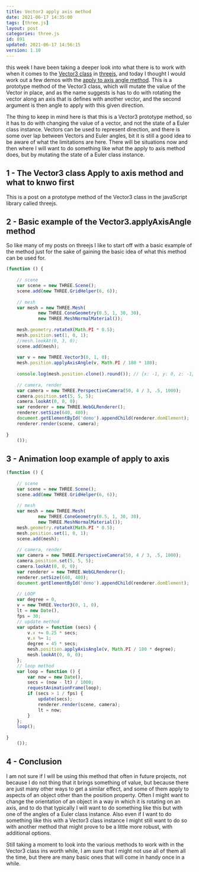 ```yaml
---
title: Vector3 apply axis method
date: 2021-06-17 14:35:00
tags: [three.js]
layout: post
categories: three.js
id: 891
updated: 2021-06-17 14:56:15
version: 1.10
---
```


this week I have been taking a deeper look into what there is to work with when it comes to the [Vector3 class](/2018/04/15/threejs-vector3/) in [threejs](https://threejs.org/docs/index.html#manual/en/introduction/Creating-a-scene), and today I thought I would work out a few demos with the [apply to axis angle method](https://threejs.org/docs/#api/en/math/Vector3.applyAxisAngle). This is a prototype method of the Vector3 class, which will mutate the value of the Vector in place, and as the name suggests is has to do with rotating the vector along an axis that is defines with another vector, and the second argument is then angle to apply with this given direction.

The thing to keep in mind here is that this is a Vector3 prototype method, so it has to do with changing the value of a vector, and not the state of a Euler class instance. Vectors can be used to represent direction, and there is some over lap between Vectors and Euler angles, bit it is still a good idea to be aware of what the limitations are here. There will be situations now and then where I will want to do something like what the apply to axis method does, but by mutating the state of a Euler class instance.

<!-- more -->

## 1 - The Vector3 class Apply to axis method and what to knwo first

This is a post on a prototype method of the Vector3 class in the javaScript library called threejs.

## 2 - Basic example of the Vector3.applyAxisAngle method

So like many of my posts on threejs I like to start off with a basic example of the method just for the sake of gaining the basic idea of what this method can be used for.

```js
(function () {
 
    // scene
    var scene = new THREE.Scene();
    scene.add(new THREE.GridHelper(6, 6));
 
    // mesh
    var mesh = new THREE.Mesh(
            new THREE.ConeGeometry(0.5, 1, 30, 30),
            new THREE.MeshNormalMaterial());
 
    mesh.geometry.rotateX(Math.PI * 0.5);
    mesh.position.set(1, 0, 1);
    //mesh.lookAt(0, 3, 0);
    scene.add(mesh);
 
    var v = new THREE.Vector3(0, 1, 0);
    mesh.position.applyAxisAngle(v, Math.PI / 180 * 180);
 
    console.log(mesh.position.clone().round()); // {x: -1, y: 0, z: -1}
 
    // camera, render
    var camera = new THREE.PerspectiveCamera(50, 4 / 3, .5, 1000);
    camera.position.set(5, 5, 5);
    camera.lookAt(0, 0, 0);
    var renderer = new THREE.WebGLRenderer();
    renderer.setSize(640, 480);
    document.getElementById('demo').appendChild(renderer.domElement);
    renderer.render(scene, camera);
 
}
    ());
```

## 3 - Animation loop example of apply to axis

```js
(function () {
 
    // scene
    var scene = new THREE.Scene();
    scene.add(new THREE.GridHelper(6, 6));
 
    // mesh
    var mesh = new THREE.Mesh(
            new THREE.ConeGeometry(0.5, 1, 30, 30),
            new THREE.MeshNormalMaterial());
    mesh.geometry.rotateX(Math.PI * 0.5);
    mesh.position.set(1, 0, 1);
    scene.add(mesh);
 
    // camera, render
    var camera = new THREE.PerspectiveCamera(50, 4 / 3, .5, 1000);
    camera.position.set(5, 5, 5);
    camera.lookAt(0, 0, 0);
    var renderer = new THREE.WebGLRenderer();
    renderer.setSize(640, 480);
    document.getElementById('demo').appendChild(renderer.domElement);
 
    // LOOP
    var degree = 0,
    v = new THREE.Vector3(0, 1, 0),
    lt = new Date(),
    fps = 30;
    // update method
    var update = function (secs) {
        v.x += 0.25 * secs;
        v.x %= 1;
        degree = 45 * secs;
        mesh.position.applyAxisAngle(v, Math.PI / 180 * degree);
        mesh.lookAt(0, 0, 0);
    };
    // loop method
    var loop = function () {
        var now = new Date(),
        secs = (now - lt) / 1000;
        requestAnimationFrame(loop);
        if (secs > 1 / fps) {
            update(secs);
            renderer.render(scene, camera);
            lt = now;
        }
    };
    loop();
 
}
    ());
```

## 4 - Conclusion

I am not sure if I will be using this method that often in future projects, not because I do not thing that it brings something of value, but because there are just many other ways to get a similar effect, and some of them apply to aspects of an object other than the position property. Often I might want to change the orientation of an object in a way in which it is rotating on an axis, and to do that typically I will want to do something like this but with one of the angles of a Euler class instance. Also even if I want to do something like this with a Vector3 class instance I might still want to do so with another method that might prove to be a little more robust, with additional options.

Still taking a moment to look into the various methods to work with in the Vector3 class ins worth while, I am sure that I might not use all of them all the time, but there are many basic ones that will come in handy once in a while.
